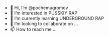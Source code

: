- 👋 Hi, I’m @pochemugromov
- 👀 I’m interested in PUSSKIY RAP
- 🌱 I’m currently learning UNDERGROUND RAP
- 💞️ I’m looking to collaborate on ...
- 📫 How to reach me ...

<!---
pochemugromov/pochemugromov is a ✨ special ✨ repository because its `README.md` (this file) appears on your GitHub profile.
You can click the Preview link to take a look at your changes.
--->
